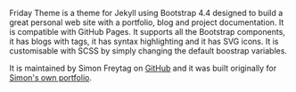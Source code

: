 Friday Theme is a theme for Jekyll using Bootstrap 4.4 designed to build a great personal web site with a portfolio, blog and project documentation. It is compatible with GitHub Pages. It supports all the Bootstrap components, it has blogs with tags, it has syntax highlighting and it has SVG icons. It is customisable with SCSS by simply changing the default boostrap variables.

It is maintained by Simon Freytag on [GitHub](https://github.com/FalconYD) and it was built originally for [Simon's own portfolio](http://www.freytag.org.uk).
